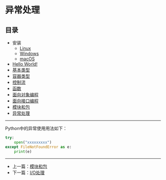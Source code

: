 # 异常处理

## 目录

- 安装
    - [Linux](./linux.md)
    - [Windows](./windows.md)
    - [macOS](./macos.md)
- [Hello World!](./hello_world.md)
- [基本类型](./basic_types.md)
- [容器类型](./composite_types.md)
- [控制流](./flow.md)
- [函数](./function.md)
- [面向对象编程](./oo.md)
- [面向接口编程](./interface.md)
- [模块和包](./module_and_package.md)
- [异常处理](./exception.md)

---

Python中的异常使用用法如下：

```python
try:
    open("xxxxxxxxx")
except FileNotFoundError as e:
    print(e)
```

---

- 上一篇：[模块和包](./module_and_package.md)
- 下一篇：[I/O处理](./io.md)
